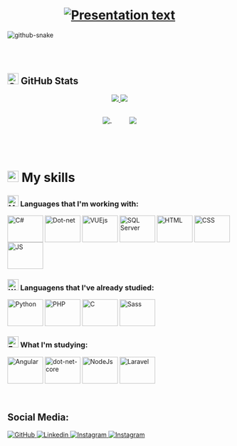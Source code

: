 <h1 align=center>
  <a href="https://git.io/typing-svg">
    <img src="https://readme-typing-svg.demolab.com?font=Press+Start+2P&duration=3200&pause=800&color=5FABEE&background=03031400&center=true&size=23&vCenter=true&width=870&lines=Hello+World!;I'm+Thales+Davi;System+Development+Student;Currently+focused+on+web+development" alt="Presentation text" />
  </a>
</h1>

<picture>
  <source media="(prefers-color-scheme: dark)" srcset="https://raw.githubusercontent.com/ThalesDaviSouza/ThalesDaviSouza/output/github-contribution-grid-snake-dark.svg" />
  <source media="(prefers-color-scheme: light)" srcset="https://raw.githubusercontent.com/ThalesDaviSouza/ThalesDaviSouza/output/github-snake.svg" />
  <img alt="github-snake" src="github-snake.svg" />
</picture>

<br><br>

<h2 align=left><img src="https://raw.githubusercontent.com/Tarikul-Islam-Anik/Animated-Fluent-Emojis/master/Emojis/Objects/Chart%20Increasing.png" alt="Chart Increasing" width="25" height="25" /> GitHub Stats</h2>
<div align=center>
  <a href="https://git.io/streak-stats" title="Go to source">
    <img src="https://streak-stats.demolab.com?user=ThalesDaviSouza&theme=holi-theme&hide_border=true"/>
  </a>
  <a href="https://github.com/anuraghazra/github-readme-stats" title="Go to source">
    <img src="https://github-readme-stats.vercel.app/api?username=ThalesDaviSouza&theme=holi&hide_border=true&rank_icon=github" />
  </a>
</div>

## 

<div align=center>
  <a href="https://github.com/anuraghazra/github-readme-stats" title="Go to source">
    <img align=center src="https://github-readme-stats.vercel.app/api/top-langs/?username=ThalesDaviSouza&theme=holi&hide_border=true&layout=donut-vertical" />
  </a>
  &nbsp &nbsp &nbsp &nbsp &nbsp
  <a href="https://github.com/anuraghazra/github-readme-stats" title="Go to source">
    <img align=center src="https://github-readme-stats.vercel.app/api/top-langs/?username=ThalesDaviSouza&theme=holi&hide_border=true" />
  </a>
</div>

##

<br>
<br>

<h1 align=left><img src="https://raw.githubusercontent.com/Tarikul-Islam-Anik/Animated-Fluent-Emojis/master/Emojis/Smilies/Smiling%20Face%20with%20Sunglasses.png" alt="Smiling Face with Sunglasses" width="25" height="25" /> My skills</h1>

<h3><img src="https://raw.githubusercontent.com/Tarikul-Islam-Anik/Animated-Fluent-Emojis/master/Emojis/People/Man%20Office%20Worker.png" alt="Man Office Worker" width="25" height="25" /> Languages that I'm working with:</h3>
<div align=left style="display: inline_block;">
    <img title="C#" align=center height=60 width=80 src="https://cdn.jsdelivr.net/gh/devicons/devicon/icons/csharp/csharp-original.svg" />
    <img title="Dot-net" align=center height=60 width=80 src="https://cdn.jsdelivr.net/gh/devicons/devicon/icons/dot-net/dot-net-plain-wordmark.svg" />
    <img title="VUEjs" align=center height=60 width=80 src="https://cdn.jsdelivr.net/gh/devicons/devicon/icons/vuejs/vuejs-original.svg" />
    <img title="SQL Server" align=center height=60 width=80 src="https://cdn.jsdelivr.net/gh/devicons/devicon/icons/microsoftsqlserver/microsoftsqlserver-plain-wordmark.svg" />
    <img title="HTML" align=center height=60 width=80 src="https://cdn.jsdelivr.net/gh/devicons/devicon/icons/html5/html5-original.svg" />
    <img title="CSS" align=center height=60 width=80 src="https://cdn.jsdelivr.net/gh/devicons/devicon/icons/css3/css3-original.svg" />
    <img title="JS" align=center height=60 width=80 src="https://cdn.jsdelivr.net/gh/devicons/devicon/icons/javascript/javascript-original.svg" />
</div>

<h3><img src="https://raw.githubusercontent.com/Tarikul-Islam-Anik/Animated-Fluent-Emojis/master/Emojis/Hand%20gestures/Writing%20Hand.png" alt="Writing Hand" width="25" height="25" /> Languagens that I've already studied:</h3>
<div align=left>
    <img title="Python" align=center height=60 width=80 src="https://cdn.jsdelivr.net/gh/devicons/devicon/icons/python/python-original.svg" />
    <img title="PHP" align=center height=60 width=80 src="https://cdn.jsdelivr.net/gh/devicons/devicon/icons/php/php-original.svg" />
    <img title="C" align=center height=60 width=80 src="https://cdn.jsdelivr.net/gh/devicons/devicon/icons/c/c-original.svg" />
    <img title="Sass" align=center height=60 width=80 src="https://cdn.jsdelivr.net/gh/devicons/devicon/icons/sass/sass-original.svg" />
</div>

<h3><img src="https://raw.githubusercontent.com/Tarikul-Islam-Anik/Animated-Fluent-Emojis/master/Emojis/Smilies/Face%20with%20Monocle.png" alt="Face with Monocle" width="25" height="25" /> What I'm studying:</h3>
<div align=left>
    <img title="Angular" align=center height=60 width=80 src="https://cdn.jsdelivr.net/gh/devicons/devicon/icons/angularjs/angularjs-original.svg" />
    <img title="dot-net-core" align=center height=60 width=80 src="https://cdn.jsdelivr.net/gh/devicons/devicon/icons/dotnetcore/dotnetcore-original.svg" />
    <img title="NodeJs" align=center height=60 width=80 src="https://cdn.jsdelivr.net/gh/devicons/devicon/icons/nodejs/nodejs-original-wordmark.svg" />
    <img title="Laravel" align=center height=60 width=80 src="https://cdn.jsdelivr.net/gh/devicons/devicon/icons/laravel/laravel-plain-wordmark.svg" />
</div>
<br>
<br>


## Social Media:

<a href="https://github.com/ThalesDaviSouza">
  <img src=https://img.shields.io/badge/github-%2324292e.svg?&style=for-the-badge&logo=github&logoColor=white alt=GitHub title=Github />
</a>
<a href="https://linkedin.com/in/thales-davi-de-souza-6b1710254/">
  <img src=https://img.shields.io/badge/linkedin-%230077B5.svg?style=for-the-badge&logo=linkedin&logoColor=white alt=Linkedin title=Linkedin />
</a>
<a href="https://instagram.com/thaleswithth/">
  <img src=https://img.shields.io/badge/Instagram-%23E4405F.svg?style=for-the-badge&logo=Instagram&logoColor=white alt=Instagram title=Instagram />
</a>
<a href = "mailto:thalesdavisoul@gmail.com">
  <img src=https://img.shields.io/badge/Gmail-D14836?style=for-the-badge&logo=gmail&logoColor=white alt=Instagram title=Instagram />
</a>
